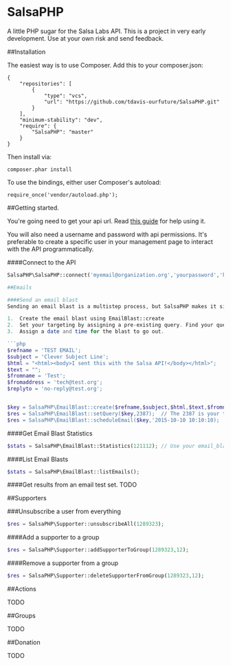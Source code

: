 SalsaPHP
===============

A little PHP sugar for the Salsa Labs API.  This is a project in very early development.  Use at your own risk and send feedback.

##Installation

The easiest way is to use Composer. Add this to your composer.json:

```
{
    "repositories": [
        {
            "type": "vcs",
            "url": "https://github.com/tdavis-ourfuture/SalsaPHP.git"
        }
    ],
    "minimum-stability": "dev",
    "require": {
        "SalsaPHP": "master"
    }
}
```

Then install via:

```
composer.phar install
```

To use the bindings, either user Composer's autoload:

```
require_once('vendor/autoload.php');
```

##Getting started.

You're going need to get your api url.  Read <a href="https://help.salsalabs.com/entries/23514381-Definitions-for-common-terms#API_HOST">this guide</a> for help using it.

You will also need a username and password with api permissions. It's preferable to create a specific user in your management page to interact with the API programmatically.

####Connect to the API

```php
SalsaPHP\SalsaPHP::connect('myemail@organization.org','yourpassword','https://api.yoursalsadomain.org');

##Emails

####Send an email blast
Sending an email blast is a multistep process, but SalsaPHP makes it simple.  

1.  Create the email blast using EmailBlast::create
2.  Set your targeting by assigning a pre-existing query. Find your query by going to <a href="https://hq.salsalabs.com/salsa/hq/p/salsa/supporter/common/query/hq/manager.sjs">this page</a> and selecting the key next to the targeting you want.  Alternatively, you can use Query::listQuery() to look it up.
3.  Assign a date and time for the blast to go out.

```php
$refname = 'TEST EMAIL';
$subject = 'Clever Subject Line';
$html = "<html><body>I sent this with the Salsa API!</body></html>";
$text = "";
$fromname = 'Test';
$fromaddress = 'tech@test.org';
$replyto = 'no-reply@test.org';


$key = SalsaPHP\EmailBlast::create($refname,$subject,$html,$text,$fromname,$fromaddress,$replyto);
$res = SalsaPHP\EmailBlast::setQuery($key,2387);  // The 2387 is your target query.  See Salsa interface.
$res = SalsaPHP\EmailBlast::scheduleEmail($key,'2015-10-10 10:10:10);
```

####Get Email Blast Statistics
```php
$stats = SalsaPHP\EmailBlast::Statistics(121112); // Use your email_blast_KEY
```

####List Email Blasts
```php
$stats = SalsaPHP\EmailBlast::listEmails(); 

```
####Get results from an email test set.
TODO

##Supporters

###Unsubscribe a user from everything

```php
$res = SalsaPHP\Supporter::unsubscribeAll(1289323); 
```
####Add a supporter to a group

```php
$res = SalsaPHP\Supporter::addSupporterToGroup(1289323,12); 
```

####Remove a supporter from a group

```php
$res = SalsaPHP\Supporter::deleteSupporterFromGroup(1289323,12); 
```

##Actions

TODO

##Groups

TODO

##Donation 

TODO



